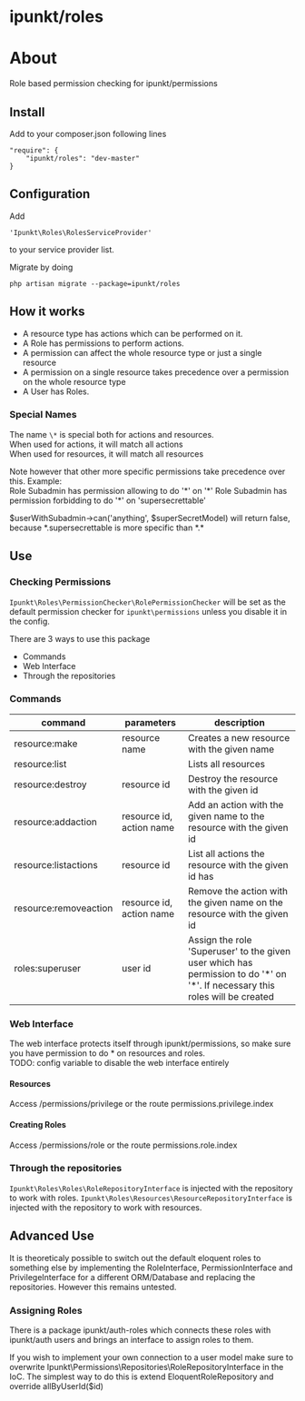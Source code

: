 ipunkt/roles
==================

# About

Role based permission checking for ipunkt/permissions

## Install

Add to your composer.json following lines

	"require": {
		"ipunkt/roles": "dev-master"
	}

## Configuration

Add 

    'Ipunkt\Roles\RolesServiceProvider'
    
to your service provider list.

Migrate by doing

    php artisan migrate --package=ipunkt/roles

## How it works

- A resource type has actions which can be performed on it.
- A Role has permissions to perform actions.
- A permission can affect the whole resource type or just a single resource
- A permission on a single resource takes precedence over a permission on the whole resource type
- A User has Roles.

### Special Names

The name `\*` is special both for actions and resources.  
When used for actions, it will match all actions  
When used for resources, it will match all resources  

Note however that other more specific permissions take precedence over this.
Example:  
Role Subadmin has permission allowing to do '\*' on '\*'
Role Subadmin has permission forbidding to do '\*' on 'supersecrettable'

$userWithSubadmin->can('anything', $superSecretModel) will return false, because \*.supersecrettable is more specific than \*.\*

## Use

### Checking Permissions
`Ipunkt\Roles\PermissionChecker\RolePermissionChecker` will be set as the default permission checker for `ipunkt\permissions`
unless you disable it in the config.

There are 3 ways to use this package

- Commands
- Web Interface
- Through the repositories

### Commands

command                 | parameters                    | description
------------------------|-------------------------------|------------
resource:make           | resource name                 | Creates a new resource with the given name
resource:list           |                               | Lists all resources
resource:destroy        | resource id                   | Destroy the resource with the given id
resource:addaction      | resource id, action name      | Add an action with the given name to the resource with the given id
resource:listactions    | resource id                   | List all actions the resource with the given id has
resource:removeaction   | resource id, action name      | Remove the action with the given name on the resource with the given id
roles:superuser         | user id                       | Assign the role 'Superuser' to the given user which has permission to do '\*' on '\*'. If necessary this roles will be created

### Web Interface

The web interface protects itself through ipunkt/permissions, so make sure you have permission to do \* on resources and roles.  
TODO: config variable to disable the web interface entirely

#### Resources
Access /permissions/privilege or the route permissions.privilege.index

#### Creating Roles
Access /permissions/role or the route permissions.role.index

### Through the repositories
`Ipunkt\Roles\Roles\RoleRepositoryInterface` is injected with the repository to work with roles.
`Ipunkt\Roles\Resources\ResourceRepositoryInterface` is injected with the repository to work with resources.

## Advanced Use
It is theoreticaly possible to switch out the default eloquent roles to something else by implementing the RoleInterface,
PermissionInterface and PrivilegeInterface for a different ORM/Database and replacing the repositories. However this remains
untested.

### Assigning Roles
There is a package ipunkt/auth-roles which connects these roles with ipunkt/auth users and brings an interface to
assign roles to them.

If you wish to implement your own connection to a user model make sure to overwrite
Ipunkt\Permissions\Repositories\RoleRepositoryInterface in the IoC.
The simplest way to do this is extend EloquentRoleRepository and override allByUserId($id)
